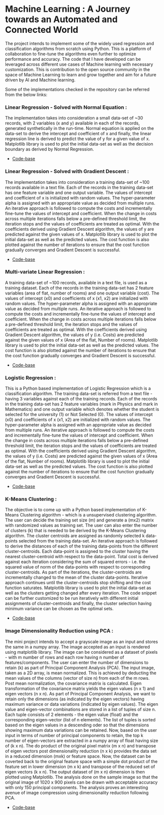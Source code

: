 # Machine Learning : A Journey towards an Automated and Connected World

The project intends to implement some of the widely used regression and classification algorithms from scratch using Python. This is a platform of collaboration to fine-tune the algorithms even further to optimize performance and accuracy. The code that I have developed can be leveraged across different use cases of Machine learning with necessary customization. This is contribution to the open source community in the space of Machine Learning to learn and grow together and aim for a future driven by AI and Machine learning. <BR>

Some of the implementations checked in the repository can be referred from the below links:

### **Linear Regression - Solved with Normal Equation :** <BR>

The implementation takes into consideration a small data-set of ~30 records, with 2 variables (x and y) available in each of the records, generated synthetically in the run-time. Normal equation is applied on the data-set to derive the intercept and coefficient of x and finally, the linear regression line is derived to predict the value of y for a given value of x. Matplotlib library is used to plot the initial data-set as well as the decision boundary as derived by Normal Regression. <BR>

* [Code-base](https://github.com/blackrain15/Machine_Learning_Basics/tree/master/Linear%20Regression_Normal%20Equation)

### **Linear Regression - Solved with Gradient Descent :** <BR>

The implementation takes into consideration a training data-set of ~100 records available in a text file. Each of the records in the training data-set has one feature variable and one output variable. The values of intercept and coefficient of x is initialized with random values. The hyper-parameter alpha is assigned with an appropriate value as decided from multiple runs. An iterative approach is followed to compute the costs and incrementally fine-tune the values of intercept and coefficient. When the change in costs across multiple iterations falls below a pre-defined threshold limit, the iteration stops and the values of coefficients are treated as optimal. With the coefficients derived using Gradient Descent algorithm, the values of y are predicted against the given values of x. Matplotlib library is used to plot the initial data-set as well as the predicted values. The cost function is also plotted against the number of iterations to ensure that the cost function gradually converges and Gradient Descent is successful. <BR>

* [Code-base](https://github.com/blackrain15/Machine_Learning_Basics/tree/master/Linear%20Regression_Gradient%20Descent)

### **Multi-variate Linear Regression :** <BR>

A training data-set of ~100 records, available in a text file, is used as a training dataset. Each of the records in the training data-set has 2 feature variables (area of flat, number of rooms) and one output variable (cost). The values of intercept (x0) and coefficients of x (x1, x2) are initialized with random values. The hyper-parameter alpha is assigned with an appropriate value as decided from multiple runs. An iterative approach is followed to compute the costs and incrementally fine-tune the values of intercept and coefficient. When the change in costs across multiple iterations falls below a pre-defined threshold limit, the iteration stops and the values of coefficients are treated as optimal. With the coefficients derived using Gradient Descent algorithm, the values of y (i.e. Costs) are predicted against the given values of x (Area of the flat, Number of rooms). Matplotlib library is used to plot the initial data-set as well as the predicted values. The cost function is also plotted against the number of iterations to ensure that the cost function gradually converges and Gradient Descent is successful. <BR>

* [Code-base](https://github.com/blackrain15/Machine_Learning_Basics/tree/master/Multi-variate%20Linear%20Regression_Gradient%20Descent)

### **Logistic Regression :** <BR>

This is a Python based implementation of Logistic Regression which is a classification algorithm. The training data-set is referred from a text file - having 3 variables against each of the training records. Each of the records in the training data-set has 2 feature variables (mark in Physics and mark in Mathematics) and one output variable which denotes whether the student is selected for the university (1) or Not Selected (0). The values of intercept (x0) and coefficients of x (x1, x2) are initialized with random values. The hyper-parameter alpha is assigned with an appropriate value as decided from multiple runs. An iterative approach is followed to compute the costs and incrementally fine-tune the values of intercept and coefficient. When the change in costs across multiple iterations falls below a pre-defined threshold limit, the iteration stops and the values of coefficients are treated as optimal. With the coefficients derived using Gradient Descent algorithm, the values of y (i.e. Costs) are predicted against the given values of x (Area of the flat, Number of rooms). Matplotlib library is used to plot the initial data-set as well as the predicted values. The cost function is also plotted against the number of iterations to ensure that the cost function gradually converges and Gradient Descent is successful. <BR>

* [Code-base](https://github.com/blackrain15/Machine_Learning_Basics/tree/master/Logistic%20Regression)

### **K-Means Clustering :** <BR>

The objective is to come up with a Python based implementation of K-Means Clustering algorithm - which is a unsupervised clustering algorithm. The user can decide the training set size (m) and generate a (mx2) matrix with randomized values as training set. The user can also enter the number of clusters (k) that is needed to be derived by the K-Means Clustering algorithm. The cluster centroids are assigned as randomly selected k data-points selected from the training data-set. An iterative approach is followed to derive the distances of each of the training data-points from the different cluster-centroids. Each data-point is assigned to the cluster having the nearest cluster-centroid with respect to the data-point. Total cost is derived against each iteration considering the sum of squared errors - i.e. the squared value of norm of the data-points with respect to corresponding cluster-centroids. As part of the iterations, the cluster-centroids are incrementally changed to the mean of the cluster data-points. Iterative approach continues until the cluster-centroids stop shifting and the cost function saturates. Matplotlib library is used to plot the initial data-set as well as the clusters getting changed after every iteration. The code snippet can be further customized to be run iteratively with different initial assignments of cluster-centroids and finally, the cluster selection having minimum variance can be chosen as the optimal sets. <BR>

* [Code-base](https://github.com/blackrain15/Machine_Learning_Basics/tree/master/K-Means%20Clustering)

### **Image Dimensionality Reduction using PCA :** <BR>

The mini project intends to accept a grayscale image as an input and stores the same in a numpy array. The image accepted as an input is rendered using matplotlib library. The image can be considered as a dataset of pixels - with m number of rows and each row having n number of features/components. The user can enter the number of dimensions to retain (k) as part of Principal Component Analysis (PCA). The input image, taken as a 2D array, is mean normalized. This is achieved by deducting the mean values of the columns (vector of size n) from each of the m rows. Post mean normalization, the covariance matrix is calculated. Eigen transformation of the covariance matrix yields the eigen values (n x 1) and eigen vectors (n x n). As part of Principal Component Analysis, we want to retain only the dimensions (as indicated by the eigen vectors) having maximum variance or data variations (indicated by eigen values). The eigen value and eigen-vector combinations are stored in a list of tuples of size n. Each tuple consists of 2 elements - the eigen value (float) and the corresponding eigen-vector (list of n elements). The list of tuples is sorted based on the eigen values in a descending oder so that the dimensions showing maximum data variations can be retained. Now, based on the user input in terms of number of principal components to retain, the top k number of eigen-vectors are extracted in a numpy array of float having size of (k x n). The do product of the original pixel matrix (m x n) and transpose of eigen vectors post dimensionality reduction (n x k) provides the data set in a reduced dimension (mxk) or feature space. Now, the dataset can be coverted back to the original feature space with a simple dot product of the feature set in lower dimension (m x k) and transpose of the reduced set of eigen vectors (k x n). The output dataset of (m x n) dimension is then plotted using Matplotlib. The analysis done on the sample image so that the original image of 1020 x 900 pixels can be drawn with acceptable accuracy with only 150 principal components. The analysis proves an interesting avenue of image compression using dimensionality reduction following PCA. <BR>

* [Code-base](https://github.com/blackrain15/Machine_Learning_Basics/tree/master/PCA_Dimensionality%20Reduction)

